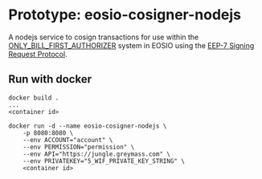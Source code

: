 Prototype: eosio-cosigner-nodejs
====

A nodejs service to cosign transactions for use within the [ONLY_BILL_FIRST_AUTHORIZER](https://github.com/EOSIO/spec-repo/blob/master/esr_contract_pays.md) system in EOSIO using the [EEP-7 Signing Request Protocol](https://github.com/eosio-eps/EEPs/blob/master/EEPS/eep-7.md).

Run with docker
---------------

```
docker build .
...
<container id>

docker run -d --name eosio-cosigner-nodejs \
    -p 8080:8080 \
    --env ACCOUNT="account" \
    --env PERMISSION="permission" \
    --env API="https://jungle.greymass.com" \
    --env PRIVATEKEY="5_WIF_PRIVATE_KEY_STRING" \
    <container id>
```
